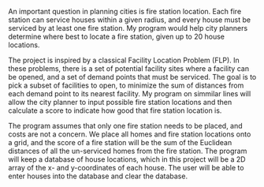 An important question in planning cities is fire station location. Each fire station can service houses within a given radius, and every house must be serviced by 
at least one fire station. My program would help city planners determine where best to locate a fire station, given up to 20 house locations.


The project is inspired by a classical Facility Location Problem (FLP). In these problems, there is a set of potential facility sites where a facility can be opened, 
and a set of demand points that must be serviced. The goal is to pick a subset of facilities to open, to minimize the sum of distances from each demand point to its 
nearest facility. My program on simmilar lines will allow the city planner to input possible fire station locations and then calculate a score to indicate how good 
that fire station location is. 

The program assumes that only one fire station needs to be placed, and costs are not a concern. We place all homes and fire station locations onto a grid, and the 
score of a fire station will be the sum of the Euclidean distances of all the un-serviced homes from the fire station. The program will keep a database of house 
locations, which in this project will be a 2D array of  the x- and y-coordinates of each house. The user will be able to enter houses into the database and clear 
the database.



